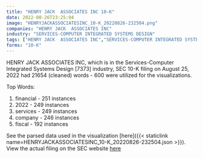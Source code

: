 ```yaml
---
title: "HENRY JACK  ASSOCIATES INC 10-K"
date: 2022-08-26T23:25:04
image: "HENRYJACKASSOCIATESINC_10-K_20220826-232504.png"
companies: "HENRY JACK  ASSOCIATES INC"
industry: "SERVICES-COMPUTER INTEGRATED SYSTEMS DESIGN"
tags: ["HENRY JACK  ASSOCIATES INC","SERVICES-COMPUTER INTEGRATED SYSTEMS DESIGN","08-25-2022","10-K"]
forms: "10-K"
---
```

HENRY JACK  ASSOCIATES INC, which is in the Services-Computer Integrated Systems Design [7373] industry, SEC 10-K filing on August 25, 2022 had 21654 (cleaned) words - 600 were utilized for the visualizations.

Top Words:
1. financial - 251 instances
2. 2022 - 249 instances
3. services - 249 instances
4. company - 246 instances
5. fiscal - 192 instances


See the parsed data used in the visualization [here]({{< staticlink name=HENRYJACKASSOCIATESINC_10-K_20220826-232504.json >}}).  
View the actual filing on the SEC website [here](https://www.sec.gov/Archives/edgar/data/779152/0000779152-22-000076.txt)